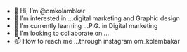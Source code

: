 - 👋 Hi, I’m @omkolambkar
- 👀 I’m interested in ...digital marketing and Graphic design
- 🌱 I’m currently learning ...P.G. in Digital marketing
- 💞️ I’m looking to collaborate on ...
- 📫 How to reach me ...through instagram om_kolambakar

<!---
omkolambkar/omkolambkar is a ✨ special ✨ repository because its `README.md` (this file) appears on your GitHub profile.
You can click the Preview link to take a look at your changes.
--->
